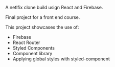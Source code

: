 A netlfix clone build usign React and Firebase.

Final project for a front end course. 

This project showcases the use of:
- Firebase
- React Router
- Styled Components
- Component library
- Applying global styles with styled-component
    
